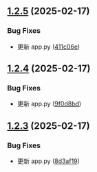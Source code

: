 ## [1.2.5](https://github.com/iidamie/deepseek2api/compare/v1.2.4...v1.2.5) (2025-02-17)


### Bug Fixes

* 更新 app.py ([411c06e](https://github.com/iidamie/deepseek2api/commit/411c06e540212b32f482b81442771a0b6245dd83))

## [1.2.4](https://github.com/iidamie/deepseek2api/compare/v1.2.3...v1.2.4) (2025-02-17)


### Bug Fixes

* 更新 app.py ([9f0d8bd](https://github.com/iidamie/deepseek2api/commit/9f0d8bd57af4e5a0b9cacca61f64e92aab2a4942))

## [1.2.3](https://github.com/iidamie/deepseek2api/compare/v1.2.2...v1.2.3) (2025-02-17)


### Bug Fixes

* 更新 app.py ([8d3af19](https://github.com/iidamie/deepseek2api/commit/8d3af1933f49b9b2e59c4b6c66f8c50327dddc74))

